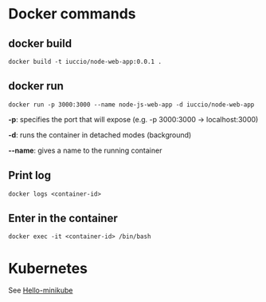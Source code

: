 # Docker commands

## docker build
~~~docker
docker build -t iuccio/node-web-app:0.0.1 .
~~~
## docker run
~~~docker
docker run -p 3000:3000 --name node-js-web-app -d iuccio/node-web-app
~~~
**-p**: specifies the port that will expose (e.g. -p 3000:3000 -> localhost:3000)

**-d**: runs the container in detached modes (background)

**--name**: gives a name to the running container

## Print log
~~~docker
docker logs <container-id>
~~~
## Enter in the container
~~~docker
docker exec -it <container-id> /bin/bash
~~~

# Kubernetes
See [Hello-minikube](https://kubernetes.io/docs/tutorials/stateless-application/hello-minikube/)


